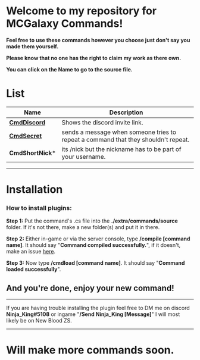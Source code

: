 # **Welcome to my repository for MCGalaxy Commands!**
**Feel free to use these commands however you choose just don't say you made them yourself.**

**Please know that no one has the right to claim my work as there own.**

**You can click on the Name to go to the source file.**

# List

| Name | Description |
| ------------- | -----|
|  **[CmdDiscord](https://github.com/xXNinjaKingXx/ClassiCube-Extra-Commands-Plugins/blob/main/Commands/CmdDiscord.cs)** | Shows the discord invite link.
|  **[CmdSecret](https://github.com/xXNinjaKingXx/ClassiCube-Extra-Commands-Plugins/blob/main/Commands/CmdSecret.cs)** | sends a message when someone tries to repeat a command that they shouldn't repeat.
| **CmdShortNick*** | its /nick but the nickname has to be part of your username.
___________________________________________________________________________

# Installation

### How to install plugins:
**Step 1:** Put the command's .cs file into the **./extra/commands/source** folder. If it's not there, make a new folder(s) and put it in there.

**Step 2:** Either in-game or via the server console, type **/compile [command name]**. It should say "**Command compiled successfully.**", if it doesn't, make an issue [here](https://github.com/xXNinjaKingXx/ClassiCube-Extra-Commands-Plugins/issues).

**Step 3:** Now type **/cmdload [command name]**. It should say "**Command loaded successfully**".

## And you're done, enjoy your new command!
___________________________________________________________________________

If you are having trouble installing the plugin feel free to DM me on discord **Ninja_King#5108** or ingame "**/Send Ninja_King [Message]**" I will most likely be on New Blood ZS.
_______________________________________________________
# **Will make more commands soon.**
